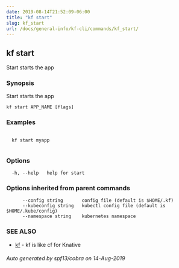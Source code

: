 ```yaml
---
date: 2019-08-14T21:52:09-06:00
title: "kf start"
slug: kf_start
url: /docs/general-info/kf-cli/commands/kf_start/
---
```

## kf start

Start starts the app

### Synopsis

Start starts the app

```
kf start APP_NAME [flags]
```

### Examples

```

  kf start myapp
  
```

### Options

```
  -h, --help   help for start
```

### Options inherited from parent commands

```
      --config string       config file (default is $HOME/.kf)
      --kubeconfig string   kubectl config file (default is $HOME/.kube/config)
      --namespace string    kubernetes namespace
```

### SEE ALSO

* [kf](/docs/general-info/kf-cli/commands/kf/)	 - kf is like cf for Knative

###### Auto generated by spf13/cobra on 14-Aug-2019
